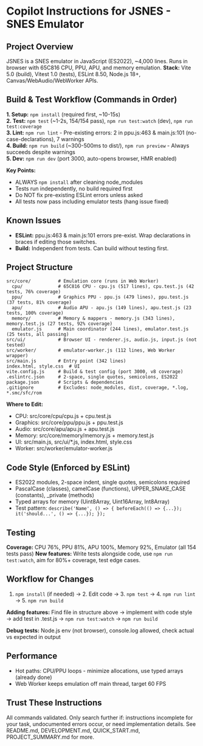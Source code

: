 # Copilot Instructions for JSNES - SNES Emulator

## Project Overview
JSNES is a SNES emulator in JavaScript (ES2022), ~4,000 lines. Runs in browser with 65C816 CPU, PPU, APU, and memory emulation.
**Stack:** Vite 5.0 (build), Vitest 1.0 (tests), ESLint 8.50, Node.js 18+, Canvas/WebAudio/WebWorker APIs.

## Build & Test Workflow (Commands in Order)

**1. Setup:** `npm install` (required first, ~10-15s)  
**2. Test:** `npm test` (~1-2s, 154/154 pass), `npm run test:watch` (dev), `npm run test:coverage`  
**3. Lint:** `npm run lint` - Pre-existing errors: 2 in ppu.js:463 & main.js:101 (no-case-declarations), 7 warnings  
**4. Build:** `npm run build` (~300-500ms to dist/), `npm run preview` - Always succeeds despite warnings  
**5. Dev:** `npm run dev` (port 3000, auto-opens browser, HMR enabled)

**Key Points:**
- ALWAYS `npm install` after cleaning node_modules
- Tests run independently, no build required first
- Do NOT fix pre-existing ESLint errors unless asked
- All tests now pass including emulator tests (hang issue fixed)

## Known Issues
- **ESLint:** ppu.js:463 & main.js:101 errors pre-exist. Wrap declarations in braces if editing those switches.
- **Build:** Independent from tests. Can build without testing first.

## Project Structure
```
src/core/          # Emulation core (runs in Web Worker)
  cpu/             # 65C816 CPU - cpu.js (517 lines), cpu.test.js (42 tests, 76% coverage)
  ppu/             # Graphics PPU - ppu.js (479 lines), ppu.test.js (37 tests, 81% coverage)
  apu/             # Audio APU - apu.js (149 lines), apu.test.js (23 tests, 100% coverage)
  memory/          # Memory & mappers - memory.js (343 lines), memory.test.js (27 tests, 92% coverage)
  emulator.js      # Main coordinator (244 lines), emulator.test.js (25 tests, all passing)
src/ui/            # Browser UI - renderer.js, audio.js, input.js (not tested)
src/worker/        # emulator-worker.js (112 lines, Web Worker wrapper)
src/main.js        # Entry point (342 lines)
index.html, style.css  # UI
vite.config.js     # Build & test config (port 3000, v8 coverage)
.eslintrc.json     # 2-space, single quotes, semicolons, ES2022
package.json       # Scripts & dependencies
.gitignore         # Excludes: node_modules, dist, coverage, *.log, *.smc/sfc/rom
```

**Where to Edit:**
- CPU: src/core/cpu/cpu.js + cpu.test.js
- Graphics: src/core/ppu/ppu.js + ppu.test.js  
- Audio: src/core/apu/apu.js + apu.test.js
- Memory: src/core/memory/memory.js + memory.test.js
- UI: src/main.js, src/ui/*.js, index.html, style.css
- Worker: src/worker/emulator-worker.js

## Code Style (Enforced by ESLint)
- ES2022 modules, 2-space indent, single quotes, semicolons required
- PascalCase (classes), camelCase (functions), UPPER_SNAKE_CASE (constants), _private (methods)
- Typed arrays for memory (Uint8Array, Uint16Array, Int8Array)
- Test pattern: `describe('Name', () => { beforeEach(() => {...}); it('should...', () => {...}); });`

## Testing
**Coverage:** CPU 76%, PPU 81%, APU 100%, Memory 92%, Emulator (all 154 tests pass)
**New features:** Write tests alongside code, use `npm run test:watch`, aim for 80%+ coverage, test edge cases.

## Workflow for Changes
1. `npm install` (if needed) → 2. Edit code → 3. `npm test` → 4. `npm run lint` → 5. `npm run build`

**Adding features:** Find file in structure above → implement with code style → add test in .test.js → `npm run test:watch` → `npm run build`

**Debug tests:** Node.js env (not browser), console.log allowed, check actual vs expected in output

## Performance
- Hot paths: CPU/PPU loops - minimize allocations, use typed arrays (already done)
- Web Worker keeps emulation off main thread, target 60 FPS

## Trust These Instructions
All commands validated. Only search further if: instructions incomplete for your task, undocumented errors occur, or need implementation details. See README.md, DEVELOPMENT.md, QUICK_START.md, PROJECT_SUMMARY.md for more.
